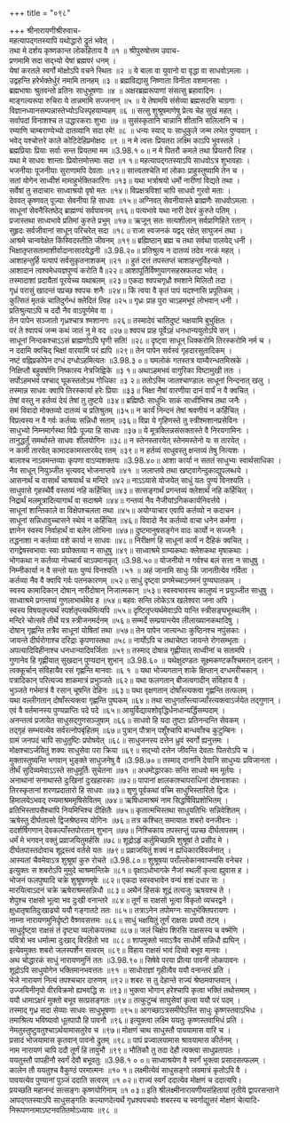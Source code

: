 +++
title = "०९८"

+++
श्रीनारायणीश्रीरुवाच-  
महत्यापद्गतस्यापि यथोद्धारो द्रुतं भवेत् ।  
तथा मे दर्शय कृष्णकान्त लोकहिताय वै ॥१ ॥
श्रीपुरुषोत्तम उवाच-  
प्रणमामि सदा सद्भ्यो येषां ब्रह्मपरं धनम् ।  
येषां करतले स्वर्गो मोक्षोऽपि वचने स्थितः ॥२ ॥
ये बाला वा युवानो वा वृद्धा वा साधवोऽमलाः ।  
उद्वहन्ति हरेर्भक्तेर्धुरं नमामि तानहम् ॥३ ॥
ब्रह्मविद्यासु निष्णाता विनीता वशमानसाः ।  
ब्रह्मभाषाः श्रुतवन्तो व्रतिनः साधुभूषणाः ॥४ ॥
अक्षरब्रह्मरूपाणां संसत्सु ब्रहावादिनः ।  
माङ्गल्यरूपा रुचिरा ये तान्नमामि सज्जनान् ॥५ ॥
ये तेषामपि संसेव्या ब्रह्मसदसि चाग्रगाः ।  
विज्ञानध्यानसम्पन्नास्तेभ्योऽधिस्पृहयाम्यहम् ॥६ ॥
सत्सु शुश्रूषमाणेषु प्रेत्य चेह सुखं महत् ।  
सर्वापदां विनाशश्च त उद्धारकराः शुभाः ॥७ ॥
सुसंस्कृतानि चान्नानि शीतानि सलिलानि च ।  
रम्याणि चाम्बराण्येभ्यो दातव्यानि सदा रमे! ॥८ ॥
धन्यः स्याद् यः साधुकुले जन्म लभेत पुण्यवान् ।  
भवेद् यश्चोत्तरे काले कोटिदेहिप्रमोक्षदः ॥९ ॥
न मे त्वत्तः प्रियतरा लक्ष्मि काऽपि भुवस्तले ।  
ब्रह्मप्रियाः प्रियाः सर्वाः सन्त प्रियतमा मम ॥3.98.१ ०॥
न मे पितरौ कमले तथा प्रियतरौ त्विह ।  
यथा मे साधवः शान्ताः प्रियोत्तमोत्तमाः सदा ॥१ १॥
महत्यापद्गतस्याऽपि साधवोऽत्र शुभावहाः ।  
भजनीयाः पूजनीयाः सुराणामपि देवताः ॥१२॥
सात्त्वतश्चेति मां लोकाः प्राहुस्तुष्यामि तेन च ।  
सतां योगेन साध्वीशं मामाहुर्भक्तिकारिणः ॥१३॥
यथा भर्त्राश्रयो धर्मो नारीणां विद्यते तथा ।  
सर्वेषां तु सदाचारः साध्वाश्रयो वृषो मतः ॥१४॥
विप्रक्षत्रविशां चापि साधवो गुरवो मताः ।  
देववत् कृष्णवत् पूज्याः सेवनीया हि साधवः ॥१५॥
अग्निवत् सेवनीयास्ते ब्राह्मणैः साधवोऽमलाः ।  
साधूनां सेवनैस्तिष्ठेद् ब्राह्मण्यं सर्वपावनम् ॥१६॥
पत्यभावे यथा नारी देवरं कुरुते पतिम् ।  
प्रजास्तथा साध्वभावे प्रतिमां कुरुते प्रभुम् ॥१७॥
ऋजून् सतः सत्यशीलान् सर्वप्राणिहिते रतान् ।  
सुहृदः सर्वजीवानां साधून् परिचरेत् सदा ॥१८॥
राजा स्वजनकं यद्वद् रक्षेत् साघुजनं तथा ।  
आश्रमे चान्ववेक्षेत किंस्विदस्तीति जीवनम् ॥१९॥
ब्रह्मिष्ठान् ब्रह्म च तथा सर्वथा पालयेद् धनी ।  
भिक्षातृप्तसतामाशीर्वादानासादयेद्धनी ॥3.98.२०॥
प्रतिश्रुत्य न दातव्यं तदेव नरकं महत् ।  
आशाहन्तुर्हि यत्पापं सर्वसुकृतनाशकम् ॥२१ ॥
हुतं दत्तं तपस्तप्तं चाशाहन्तुर्विहन्यते ।  
आशादानं त्वश्वमेधयज्ञपुण्यं करोति वै॥२२॥
आशापूर्तिर्विष्णुयागसहस्रफलदा भवेत् ।  
तस्मादाशां प्रदायैतां पूरयेच्च यथाबलम् ॥२३॥
एकदा श्वपचगृध्रौ श्मशाने मिलितौ तदा ।  
गृध्रं परासुं खादन्तं पप्रच्छ श्वपचः शनैः ॥२४॥
किं त्वया वै कृतं पापं यदश्नासि प्रपूतिकम् ।  
कुत्सितं मृतकं चातिदुर्गन्धं क्लेदितं त्विह ॥२५॥
गृध्रः प्राह पुरा चाऽहमभूवं लोभवान् धनी ।  
प्रतिश्रुत्याऽपि च ददौ नैव वाऽपूर्णमेव वा ।  
तेन पापेन सञ्जातो गृध्रश्चात्र श्मशानगः ॥२६॥
तस्मादेवं चातिदुष्टं भक्षयामि बुभुक्षितः ।  
परं ते श्वापचं जन्म कथं जातं नु मे वद ॥२७॥
श्वपच प्राह पूर्वेऽहं धनधान्ययुतोऽपि सन् ।  
साधूनां निन्दकश्चाऽऽसं ब्राह्मणोऽपि घृणी सति! ॥२८॥
दृष्ट्वा साधून् धिक्करोमि तिरस्करोमि नर्म च ।  
न ददामि क्वचिद् भिक्षां वारयामि परं ह्यपि ॥२९॥
तेन पापेन सर्वस्वं गृहदारसुतादिकम् ।  
नष्टं वह्निप्रकोपेन दग्धं दग्धोऽहमित्यतः ॥3.98.३ ०॥
यमलोकं गतस्तत्र याम्यैरन्धतमिस्रके ।  
निक्षिप्तौ बहुवर्षाणि निष्कास्य नेत्रजिह्विके ॥३ १॥
अथाऽहमभवं वागुरिका विष्टामुखी ततः ।  
सर्पोऽहमभवं पश्चाद् घूकस्ततोऽथ गोधिका ॥३ २॥
ततोऽस्मि जातश्चाण्डालः साधूनां निन्दनात् खलु ।  
तस्मान्न साधवः क्वापि तिरस्कार्या हरेः प्रियाः ॥३३॥
भिक्षा नैषां वारणीया दानं वार्यं न वै क्वचित् ।  
तेषां वस्तु न हर्तव्यं देयं तेषां तु तुष्टये ॥३४॥
ब्रह्मिष्ठैः साधुभिः साकं साध्वीभिश्च तथा जनैः ।  
समं विवादो मोक्तव्यो दातव्यं च प्रतिश्रुतम् ॥३५॥
न कार्यं निन्दनं तेषां श्रवणीयं न कर्हिचित् ।  
विप्रत्वस्य न वै गर्वः कर्तव्यः सन्निधौ सताम् ॥३६॥
विप्रा ये गृहिणस्ते तु स्त्रीश्मशानप्रसेविनः ।  
साधुभ्यो निम्नमार्गस्था विप्रैः पूज्या हि साधवः ॥३७॥
ये मूत्रक्लिन्नसंसक्तास्ते वै निरयगामिनः ।  
तानुद्धर्तुं समर्थास्ते साधवः शीलयोगिनः ॥३८॥
न स्तेनस्तारयेत् स्तेनमस्तेनो यः स तारयेत् ।  
न कामी तारयेत् कामादकामस्तारयेद् रतम् ॥३९॥
न हर्तव्यं साधुवस्तु क्षन्तव्यं तेषु नित्यशः ।  
बालाश्च नाऽवमन्तव्याः कृपणा वाऽप्यशक्तयः ॥3.98.४०॥
आशा कार्या न सततं साधुभ्यः स्वार्थसाधिका ।  
नैव साधून् नियुञ्जीत भृत्यवद् भोजनाप्तये ॥४१ ॥
जलाप्तये तथा खष्ट्वागेन्दुकाद्युपलब्धये ।  
आसनार्थं च वासार्थं चाश्रयार्थं च मन्दिरे ॥४२॥
नाऽऽयासे योजयेत् साधुं यतः पुण्यं विनश्यति ।  
साधुवासे गृहस्थैर्वै वस्तव्यं नहि कर्हिचित् ॥४३॥
सत्सङ्गार्थं प्रगन्तव्यं क्लेशार्थं नहि कर्हिचित् ।  
निद्रार्थं मलमूत्रादित्यागार्थं वा सदाश्रमे ॥४४॥
गन्तव्यं नैव नैजीयांऽगिककार्यनिवर्त्तये ।  
साधूनां शान्तिकाले वा विक्षेपश्चलता तथा ॥४५॥
अयोग्याचार एवापि कर्तव्यो न कदाचन ।  
साधूनां सन्निधावुच्चासने स्थेयं न कर्हिचित् ॥४६॥
विवादो नैव कर्तव्यो वाचा धनेन कर्मणा ।  
ज्ञानेन स्वस्य निर्वाहार्थं वा बलेन लोभिना ॥४७॥
दुष्टमानुषसङ्गेन वादः कार्यो न सज्जनैः ।  
तद्धनाशा न कर्तव्या वशे कार्या न साधवः ॥४८॥
निरीक्षणं हि साधूनां कार्यं न दैहिकं क्वचित् ।  
रागद्वेषस्वभावाः स्वाः प्रयोक्तव्या न साधुषु ॥४९॥
साध्वाश्रमे ग्राम्यकथाः क्लेशकथा मृषाकथाः ।  
भोगकथा न कर्तव्या नोच्चार्यं चाऽपमानकृत् ॥3.98.५०॥
योजनीयो न गर्वश्च बलं सत्ता न साधुषु ।  
निम्नीकार्या न वै सन्तो यतः पुण्यं विनश्यति ।५१ ॥
अहं जानामि साधुः किं जानतीत्येव गर्विता ।  
कर्तव्या नैव वै क्वापि गर्वः पतनकारणम् ॥५२॥
साधुं दृष्ट्वा प्रणमेच्चाऽनमनं पुण्यघातकम् ।  
स्वस्य कामादिकान् दोषान् नारीदोषान् निजात्मकान् ॥५३॥
स्वस्वभावस्य कालुष्यं न प्रयुञ्जीत साधुषु ।  
साध्वाश्रमे प्रगन्तव्यं गुणलाभार्थमेव ह ॥५४॥
बहवः सन्ति लोकेऽत्र खलेश्वरा जना अपि ।  
स्वस्य विषयतृप्त्यर्थं स्पर्शतृप्त्यर्थमित्यपि ॥५५॥
दृष्टितृप्त्यर्थमेवाऽपि यान्ति स्त्रीसङ्घभूस्थलीम् ।  
मन्दिरे चोत्सवे तीर्थे यत्र स्त्रीजनमर्दनम् ॥५६॥
सम्मर्दे सम्प्रयान्त्येव लीलाख्यानकथादिषु ।  
दोषान् गृह्णन्ति तत्रैव साधूनां योषितां तथा ॥५७॥
तेन पापेन जात्यन्धाः कुष्ठिनश्च नपुंसकाः ।  
जायन्ते दीर्घरोगाश्च दरिद्राः कृपणास्तथा ॥५८॥
नार्योऽपि च तथाचेष्टा जायन्ते रोगसम्भृताः ।  
अपत्यादिविहीनाश्च धनधान्यादिवर्जिताः ॥५९॥
तस्माद् दोषान्न गृह्णीयात् साध्वीनां च सतामपि ।  
गुणानेव हि गृह्णीयात् सुखदान् पुण्यदान् शुभान् ॥3.98.६० ॥
यथेक्षुदण्डतः सूक्ष्मकण्टकाँश्चमरान् दलान् ।  
त्वक्कूर्चान् संविहायैव रसं गृह्णन्ति मानवाः ॥६ १ ॥
यथा भोज्यगतान् शाके क्षिप्तान् दग्धमरीचकान् ।  
पत्रादिकान् परित्यज्य शाकमात्रं प्रभुञ्जते ॥६२॥
यथा फलगतान् बीजत्वगादीन् संविहाय वै ।  
भुञ्जते गर्भमात्रं वै रसान् चूषन्ति देहिनः ॥६३॥
यथा वृक्षगतान् दोषाँस्त्यक्त्वा गृह्णन्ति तत्फलम् ।  
यथा वल्लीगतान् दोषाँस्त्यक्त्वा गृह्णन्ति पुष्पकम् ॥६४॥
तथा साधुगताँस्त्याज्याँस्त्यक्त्वाऽर्जयेत तद्गुणान् ।  
एवं वै वर्तमानस्य पुण्यप्राप्तिः पदे पदे ॥६५॥
आयुर्विद्यायशोवृद्धिर्धनधान्यर्द्धिसम्पदाम् ।  
अनन्तत्वं प्रजायेत साधुसद्गुणसञ्जुषाम् ॥६६॥
साधवो हि यदा तुष्टाः प्रतिनन्दन्ति सेवकम् ।  
तद्गृहं सम्भवत्येव सर्वरत्नोपबृंहितम् ॥६७॥
पुत्रान् पौत्रान् पशूँश्चापि बान्धवाँश्च कुटुम्बिनः ।  
ग्रामं जनपदं चापि साधुतुष्टिः प्रपोषयेत् ॥६८॥
साधुजनस्य दत्तेन ध्रुवं स्वर्गो ह्यनुत्तमः ।  
मोक्षश्चाऽर्जयितुं शक्यः साधुसेवा परा क्रिया ॥६९॥
सद्भ्यो दत्तेन जीवन्ति देवताः पितरोऽपि च ।  
मुक्तास्तुष्यन्ति भगवान् भुङ्क्ते साधुजनेषु वै ॥3.98.७०॥
तस्माद् दानानि देयानि साधुभ्यः प्रविजानता ।  
तीर्थं सुदिव्यमेवाऽऽस्ते साधुमूर्तिः सुचेतना ॥७१ ॥
अधमोद्धारकाः सन्ति साधवो मम मूर्तयः ।  
अनाथानां सनाथास्ते दुःखिनां दुःखहारकाः ॥७२॥
पापानां क्षालकाश्चापराधिनां दोषनाशकाः ।  
तिरस्कृतानां शरणप्रदातारो हि साधवः ॥७३॥
शृणु पूर्वकथां वच्मि साधुभिस्तारितो द्विजः ।  
हिमालयेऽभवद् रम्यमाश्रममृषिसेवितम् ॥७४॥
ऋषिधामाश्रमं नाम सिद्धर्षिविप्रशोभितम् ।  
व्रतिभिस्तापसैश्चापि नियमिभिश्च दीक्षितैः ॥७५॥
कृतात्मभिस्तथा साधुयतिभिः सन्निवेशितम् ।  
ऋषेस्तु दीर्घतपसो द्विजश्रेष्ठस्य योगिनः ॥७६॥
तत्र कश्चित् समायातः शबरो वनजीवनः ।  
ददर्शर्षिगणान् देवकल्पाँस्तपोरतान् शुभान् ॥७७॥
निश्चिकाय तपस्तप्तुं पप्रच्छ दीर्घतापसम् ।  
धर्मं मे भगवन् वक्तुं प्रव्राजयितुमर्हसि ॥७८॥
शूद्रोऽहृं कर्तुमिच्छामि शुश्रूषां ते प्रसीद मे ।  
दीर्घतपास्तदोवाच शूद्रस्त्वं वर्तसे यतः ॥७९॥
प्रव्राजयितुं शक्यं न ह्यधिकारविवर्जनात् ।  
आस्यतां चैवमेवाऽत्र शुश्रूषां कुरु रोचते ॥3.98.८०॥
शुश्रूषया पराँल्लोकानवाप्स्यसि वनेचर ।  
इत्युक्तः स शबरोऽपि मुमुदे चाश्रमान्तिके ॥८१॥
वृक्षाऽधोभागके नैजां स्थलीं कृत्वा ह्युवास ह ।  
भोजनं फलपुष्पादि चक्रे शुश्रूषणमृषेः ॥८२॥
एकदा स्वस्वभावेन वन्यं शशं दधार सः ।  
मारयित्वाऽदनं चक्रे ऋषेराश्रमसन्निधौ ॥८३॥
अथैनं हिंसकं शूद्रं तत्यजुः ऋषयश्च ते ।  
शेपुश्च राक्षसो भूत्वा भव दुःखी वनान्तरे ॥८४॥
तूर्णं स राक्षसो भूत्वा विकृतो व्यचरद्वने ।  
क्षुधातृषातिदुःखाढ्यो ययौ गङ्गातटे ततः ॥८५॥
तत्राऽनेन तपोमग्नः साधुर्भक्तिपरायणः ।  
नाम्ना नारायणमुनिर्दृष्टो वैष्णवसत्तमः ॥८६॥
साधुं भक्षयितुं तूर्णं राक्षसः प्रययौ तटम् ।  
साधुर्दृष्ट्वा राक्षसं तं दृष्ट्या व्यलोकयत्तथा ॥८७॥
जलं चिक्षेप शिरसि राक्षसस्य च वर्ष्मणि ।  
पवित्रो भव धर्मात्मा दुःखाद् विरहितो भव ॥८८॥
शापमुक्तो भवाऽत्रैव साधोर्मे सन्निधौ ह्यघिन् ।  
इत्येवमुक्तः शबरो जलस्पर्शेन सत्वरम् ॥८९॥
विहाय राक्षसं भावं दिव्यो बभूव मानवः ।  
अथ चोद्धारकं साधुं नारायणमुनिं ततः ॥3.98.९०॥
सिषेवे परया प्रीत्या पावनी लोकपावनः ।  
शूद्रोऽपि साधुयोगेन भक्तिमानभवत्ततः ॥९१ ॥
साधोराज्ञां गृहीत्वैव ययौ वनान्तरं प्रति ।  
भेजे नारायणं नित्यं तपश्चचार दारुणम् ॥९२॥
शबरः स तु देहान्ते राज्यं श्रेष्ठमवाप्तवान् ।  
उज्जयिनीनृपो वीरविक्रमो ह्यभवद्धि सः ॥९३॥
भुक्त्वा भोगान् हरेश्चापि कृत्वा भक्तिं तथोत्तमाम् ।  
ययौ धामाऽक्षरं मुक्तो बभूव सत्प्रसङ्गतः ॥९४॥
तत्कुटुम्बं साघुसेवां कृत्वा ययौ परं पदम् ।  
तस्माद् गृध्र सदा सेव्याः साधवः साधुभूषणाः ॥९५॥
आगच्छाऽत्रसमीपेऽस्ति साधुः कृष्णस्तवाऽभिधः ।  
तमाश्रित्य भविष्यावो धूतपापौ हि पावनौ ॥९६॥
इत्युक्त्वा लक्ष्मि ययतुः कृष्णस्तवाभिधं प्रति ।  
नेमतुस्तुष्टुवतुश्चाऽर्थयामासतुरेव च ॥९७॥
मोक्षणं चाथ साधुस्तौ पाययामास वारि च ।  
प्रसादं भोजयामास कृतवान् पावनो द्रुतम् ॥९८॥
पापं प्रज्वालयामास श्रावयामास कीर्तनम् ।  
नाम नारायणं चापि ददौ तूर्णं हि तावुभौ ॥९९॥
भौतिकौ तु तदा देहौ त्यक्त्वा साधुप्रतापतः ।  
ययतुस्तौ पापहीनौ स्वर्गं देवौ बभूवतुः ॥3.98.१ ० ०॥
साध्वाश्रयेण वै स्वर्गं भुक्त्वा प्रसादसत्फलम् ।  
कालेन तौ ययतुश्च वैकुण्ठं परमात्मनः ॥१० १॥
लक्ष्मीत्येवं साधुसङ्गो लवमात्रं कृतोऽपि वै ।  
पावयत्येव पुण्यानां पुञ्जं ददाति सत्वरम् ॥१ ०२॥
राज्यं स्वर्गं ददात्येव मोक्षणं च ददात्यपि।  
प्रयच्छति महानन्दं सत्सङ्गः कृष्णयोगिनाम् ॥१ ०३॥
इति श्रीलक्ष्मीनारायणीयसंहितायां तृतीये द्वापरसन्ताने आपद्गतस्याऽपि साधुसङ्गतिः कल्याणदेत्यर्थे गृध्रश्वपचयोः शबरस्य च स्वर्गाद्युत्तरं मोक्षणं चेत्यादि-  
निरूपणनामाऽष्टनवतितमोऽध्यायः ॥९८ ॥
    
